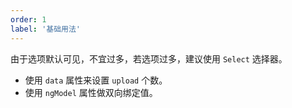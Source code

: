```yaml
---
order: 1
label: '基础用法'
---
```


由于选项默认可见，不宜过多，若选项过多，建议使用 `Select` 选择器。

- 使用 `data` 属性来设置 `upload` 个数。
- 使用 `ngModel` 属性做双向绑定值。
